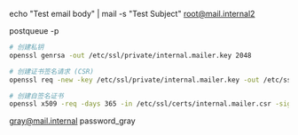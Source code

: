 echo "Test email body" | mail -s "Test Subject" root@mail.internal2

postqueue -p

```bash
# 创建私钥
openssl genrsa -out /etc/ssl/private/internal.mailer.key 2048

# 创建证书签名请求 (CSR)
openssl req -new -key /etc/ssl/private/internal.mailer.key -out /etc/ssl/certs/internal.mailer.csr

# 创建自签名证书
openssl x509 -req -days 365 -in /etc/ssl/certs/internal.mailer.csr -signkey /etc/ssl/private/internal.mailer.key -out /etc/ssl/certs/internal.mailer.crt

```

gray@mail.internal
password_gray
